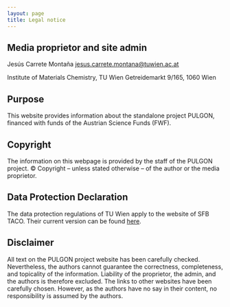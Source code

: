 ```yaml
---
layout: page
title: Legal notice
---
```


## Media proprietor and site admin
Jesús Carrete Montaña <jesus.carrete.montana@tuwien.ac.at>

Institute of Materials Chemistry, TU Wien
Getreidemarkt 9/165,
1060 Wien

## Purpose
This website provides information about the standalone project PULGON, financed with funds of the Austrian Science Funds (FWF).

## Copyright
The information on this webpage is provided by the staff of the PULGON project.
© Copyright – unless stated otherwise – of the author or the media proprietor.

## Data Protection Declaration
The data protection regulations of TU Wien apply to the website of SFB TACO. Their current version can be found [here](http://www.tuwien.at/datenschutzerklaerung).

## Disclaimer
All text on the PULGON project website has been carefully checked. Nevertheless, the authors cannot guarantee the correctness, completeness, and topicality of the information. Liability of the proprietor, the admin, and the authors is therefore excluded. The links to other websites have been carefully chosen. However, as the authors have no say in their content, no responsibility is assumed by the authors.
